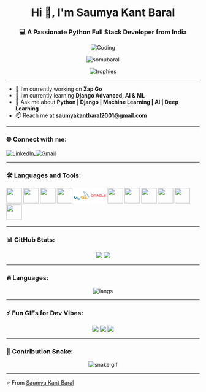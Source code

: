 <h1 align="center">Hi 👋, I'm Saumya Kant Baral</h1>
<h3 align="center">💻 A Passionate Python Full Stack Developer from India</h3>
<p  align="center"> <img alt="Coding" width="400" src="https://media.giphy.com/media/qgQUggAC3Pfv687qPC/giphy.gif"> </p>


<p align="center"> <img src="https://komarev.com/ghpvc/?username=somubaral&label=Profile%20views&color=0e75b6&style=flat" alt="somubaral" /> </p>

<p align="center"> 
  <a href="https://github.com/ryo-ma/github-profile-trophy">
    <img src="https://github-profile-trophy.vercel.app/?username=somubaral&theme=algolia&row=1&column=6" alt="trophies"/>
  </a> 
</p>

---

- 🔭 I’m currently working on **Zap Go**  
- 🌱 I’m currently learning **Django Advanced, AI & ML**  
- 💬 Ask me about **Python | Django | Machine Learning | AI | Deep Learning**  
- 📫 Reach me at **saumyakantbaral2001@gmail.com**  

---

### 🌐 Connect with me:
<p align="left">
<a href="https://linkedin.com/in/saumyakant-baral-96b5a4124" target="blank">
  <img align="center" src="https://raw.githubusercontent.com/rahuldkjain/github-profile-readme-generator/master/src/images/icons/Social/linked-in-alt.svg" alt="LinkedIn" height="30" width="40" />
</a>
  <a href="mailto:saumyakantbaral2001@gmail.com" target="blank">
  <img align="center" src="https://cdn-icons-png.flaticon.com/512/732/732200.png" alt="Gmail" height="30" width="40" />
</a>
</p>

---

### 🛠️ Languages and Tools:
<p align="left"> 
  <img src="https://cdn.jsdelivr.net/gh/devicons/devicon/icons/python/python-original.svg" width="40" height="40"/>
  <img src="https://cdn.worldvectorlogo.com/logos/django.svg" width="40" height="40"/>
  <img src="https://cdn.jsdelivr.net/gh/devicons/devicon/icons/html5/html5-original.svg" width="40" height="40"/>
  <img src="https://cdn.jsdelivr.net/gh/devicons/devicon/icons/css3/css3-original.svg" width="40" height="40"/>
  <img src="https://raw.githubusercontent.com/devicons/devicon/master/icons/mysql/mysql-original-wordmark.svg" width="40" height="40"/>
  <img src="https://raw.githubusercontent.com/devicons/devicon/master/icons/oracle/oracle-original.svg" width="40" height="40"/>
  <img src="https://www.vectorlogo.zone/logos/sqlite/sqlite-icon.svg" width="40" height="40"/>
  <img src="https://upload.wikimedia.org/wikipedia/commons/2/21/Matlab_Logo.png" width="40" height="40"/>
  <img src="https://www.vectorlogo.zone/logos/opencv/opencv-icon.svg" width="40" height="40"/>
  <img src="https://www.vectorlogo.zone/logos/tensorflow/tensorflow-icon.svg" width="40" height="40"/>
  <img src="https://www.vectorlogo.zone/logos/pytorch/pytorch-icon.svg" width="40" height="40"/>
  <img src="https://cdn.worldvectorlogo.com/logos/arduino-1.svg" width="40" height="40"/>
</p>

---

### 📊 GitHub Stats:
<p align="center">
  <img src="https://github-readme-stats.vercel.app/api?username=somubaral&show_icons=true&theme=tokyonight" height="150"/>
  <img src="https://github-readme-streak-stats.herokuapp.com/?user=somubaral&theme=tokyonight" height="150"/>
</p>

---

### 🔥 Languages:
<p align="center">
  <img src="https://github-readme-stats.vercel.app/api/top-langs?username=somubaral&show_icons=true&locale=en&layout=compact&theme=tokyonight" alt="langs" />
</p>

---

### ⚡ Fun GIFs for Dev Vibes:
<p align="center">
  <img src="https://media.giphy.com/media/26tn33aiTi1jkl6H6/giphy.gif" width="300">
  <img src="https://media.giphy.com/media/L1R1tvI9svkIWwpVYr/giphy.gif" width="300">
  <img src="https://media.giphy.com/media/SWoSkN6DxTszqIKEqv/giphy.gif" width="300">
</p>

---

### 🐍 Contribution Snake:
<p align="center">
  <img src="https://github.com/somubaral/somubaral/blob/output/github-contribution-grid-snake.svg" alt="snake gif"/>
</p>

---

⭐️ From [Saumya Kant Baral](https://github.com/somubaral)
